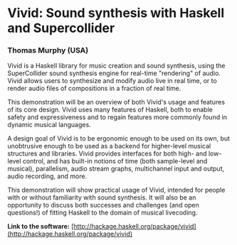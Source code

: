 
# Vivid: Sound synthesis with Haskell and Supercollider

### Thomas Murphy (USA)

Vivid is a Haskell library for music creation and sound synthesis, using the SuperCollider sound synthesis engine for real-time "rendering" of audio. Vivid allows users to synthesize and modify audio live in real time, or to render audio files of compositions in a fraction of real time.

This demonstration will be an overview of both Vivid's usage and features of its core design. Vivid uses many features of Haskell, both to enable safety and expressiveness and to regain features more commonly found in dynamic musical languages.

A design goal of Vivid is to be ergonomic enough to be used on its own, but unobtrusive enough to be used as a backend for higher-level musical structures and libraries. Vivid provides interfaces for both high- and low-level control, and has built-in notions of time (both sample-level and musical), parallelism, audio stream graphs, multichannel input and output, audio recording, and more.

This demonstration will show practical usage of Vivid, intended for people with or without familiarity with sound synthesis. It will also be an opportunity to discuss both successes and challenges (and open questions!) of fitting Haskell to the domain of musical livecoding.

**Link to the software:**
[http://hackage.haskell.org/package/vivid](http://hackage.haskell.org/package/vivid)
